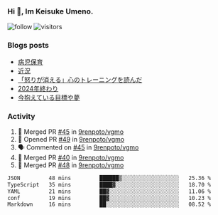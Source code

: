 ### Hi 👋, Im Keisuke Umeno.

<!--
**9renpoto/9renpoto** is a ✨ _special_ ✨ repository because its `README.md` (this file) appears on your GitHub profile.

Here are some ideas to get you started:

- 🔭 I’m currently working on ...
- 🌱 I’m currently learning ...
- 👯 I’m looking to collaborate on ...
- 🤔 I’m looking for help with ...
- 💬 Ask me about ...
- 📫 How to reach me: ...
- 😄 Pronouns: ...
- ⚡ Fun fact: ...
-->

![follow](https://img.shields.io/github/followers/9renpoto?label=Follow&style=social)
![visitors](https://komarev.com/ghpvc/?username=9renpoto&label=Profile%20views&color=0e75b6&style=flat)

### Blogs posts

<!-- BLOG-POST-LIST:START -->
- [病児保育](https://9renpoto.win/entry/2025/09/25/childcare_for_sick_children)
- [近況](https://9renpoto.win/entry/2025/04/05/current_status)
- [「怒りが消える」心のトレーニングを読んだ](https://9renpoto.win/entry/2025/02/01/anger-management)
- [2024年終わり](https://9renpoto.win/entry/2024/12/31/2024-end)
- [今抱えている目標や夢](https://9renpoto.win/entry/2024/12/02/objective)
<!-- BLOG-POST-LIST:END -->

### Activity

<!--START_SECTION:activity-->
1. 🎉 Merged PR [#45](https://github.com/9renpoto/vgmo/pull/45) in [9renpoto/vgmo](https://github.com/9renpoto/vgmo)
2. 💪 Opened PR [#49](https://github.com/9renpoto/vgmo/pull/49) in [9renpoto/vgmo](https://github.com/9renpoto/vgmo)
3. 🗣 Commented on [#45](https://github.com/9renpoto/vgmo/pull/45#issuecomment-3342451704) in [9renpoto/vgmo](https://github.com/9renpoto/vgmo)
4. 🎉 Merged PR [#40](https://github.com/9renpoto/vgmo/pull/40) in [9renpoto/vgmo](https://github.com/9renpoto/vgmo)
5. 🎉 Merged PR [#48](https://github.com/9renpoto/vgmo/pull/48) in [9renpoto/vgmo](https://github.com/9renpoto/vgmo)
<!--END_SECTION:activity-->

<!--START_SECTION:waka-->

```txt
JSON         48 mins         ██████▒░░░░░░░░░░░░░░░░░░   25.36 %
TypeScript   35 mins         ████▓░░░░░░░░░░░░░░░░░░░░   18.70 %
YAML         21 mins         ██▓░░░░░░░░░░░░░░░░░░░░░░   11.06 %
conf         19 mins         ██▓░░░░░░░░░░░░░░░░░░░░░░   10.23 %
Markdown     16 mins         ██░░░░░░░░░░░░░░░░░░░░░░░   08.52 %
```

<!--END_SECTION:waka-->
